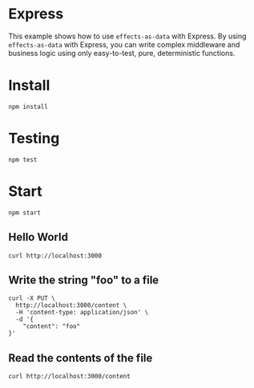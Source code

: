 # Express

This example shows how to use `effects-as-data` with Express.  By using `effects-as-data` with Express, you can write complex middleware and business logic using only easy-to-test, pure, deterministic functions.

# Install
```
npm install
```

# Testing
```
npm test
```

# Start
```
npm start
```

## Hello World
```
curl http://localhost:3000
```

## Write the string "foo" to a file
```
curl -X PUT \
  http://localhost:3000/content \
  -H 'content-type: application/json' \
  -d '{
	"content": "foo"
}'
```

## Read the contents of the file
```
curl http://localhost:3000/content
```
